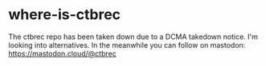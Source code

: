 # where-is-ctbrec

The ctbrec repo has been taken down due to a DCMA takedown notice. I'm looking into alternatives.
In the meanwhile you can follow on mastodon: https://mastodon.cloud/@ctbrec
